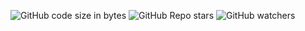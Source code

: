 ![GitHub code size in bytes](https://img.shields.io/github/languages/code-size/abarnuni/software-testing) ![GitHub Repo stars](https://img.shields.io/github/stars/abarnuni/software-testing?style=social) ![GitHub watchers](https://img.shields.io/github/watchers/abarnuni/software-testing?style=social) 
